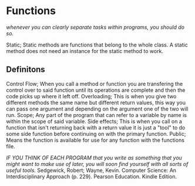 # Functions
*whenever you can clearly separate tasks within  programs, you should do so.*

Static; Static methods are functions that belong to the whole class. A static method does not need an instance for the static method to work. 

## Definitons
Control Flow; When you call a method or function you are transfering the control over to said function until its operations are complete and then the code picks up where it left off. 
Overloading; This is when you give two different methods the same name but different return values, this way you can pass one argument and depending on the argument one of the two will run.
Scope; Any part of the program that can refer to a variable by name is within the scope of said variable.
Side effects; This is when you call on a function that isn't returning back with a return value it is just a "tool" to do some side function before continuing on with the primary function.
Public; Means the function is available for use for any function with the functions file. 


*IF YOU THINK OF EACH PROGRAM that you write as something that you might want to  make use of later, you will soon find yourself with all sorts of useful tools.*
Sedgewick, Robert; Wayne, Kevin. Computer Science: An Interdisciplinary Approach (p. 229). Pearson Education. Kindle Edition. 
